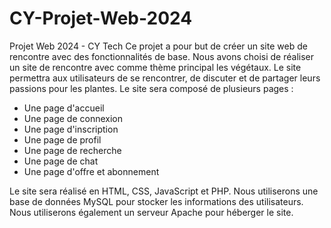 # CY-Projet-Web-2024
Projet Web 2024 - CY Tech
Ce projet a pour but de créer un site web de rencontre avec des fonctionnalités de base.
Nous avons choisi de réaliser un site de rencontre avec comme thème principal les végétaux.
Le site permettra aux utilisateurs de se rencontrer, de discuter et de partager leurs passions pour les plantes.
Le site sera composé de plusieurs pages :

- Une page d'accueil
- Une page de connexion
- Une page d'inscription
- Une page de profil
- Une page de recherche
- Une page de chat
- Une page d'offre et abonnement

Le site sera réalisé en HTML, CSS, JavaScript et PHP.
Nous utiliserons une base de données MySQL pour stocker les informations des utilisateurs.
Nous utiliserons également un serveur Apache pour héberger le site.